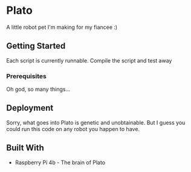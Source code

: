 # Plato

A little robot pet I'm making for my fiancee :)

## Getting Started

Each script is currently runnable. Compile the script and test away

### Prerequisites

Oh god, so many things...

## Deployment

Sorry, what goes into Plato is genetic and unobtainable. But I guess you could run this code on any robot you happen to have.

## Built With

* Raspberry Pi 4b - The brain of Plato
